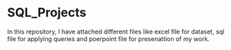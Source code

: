 # SQL_Projects
In this repository, I have attached different files like excel file for dataset, sql file for applying queries and poerpoint file for presenattion of my work.
